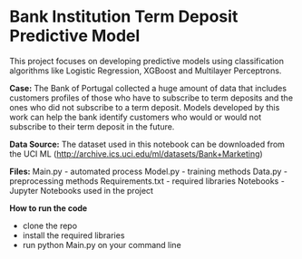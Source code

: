 # Bank Institution Term Deposit Predictive Model

This project focuses on developing predictive models using classification algorithms like Logistic Regression, XGBoost and Multilayer Perceptrons.

**Case:**
The Bank of Portugal collected a huge amount of data that includes customers profiles of those who have to subscribe to term deposits and the ones who did not subscribe to a term deposit. Models developed by this work can help the bank identify customers who would or would not subscribe to their term deposit in the future. 

**Data Source:**
The dataset used in this notebook can be downloaded from the UCI ML (http://archive.ics.uci.edu/ml/datasets/Bank+Marketing)

**Files:**
Main.py - automated process
Model.py - training methods 
Data.py - preprocessing methods
Requirements.txt - required libraries
Notebooks - Jupyter Notebooks used in the project

**How to run the code**
- clone the repo
- install the required libraries
- run python Main.py on your command line